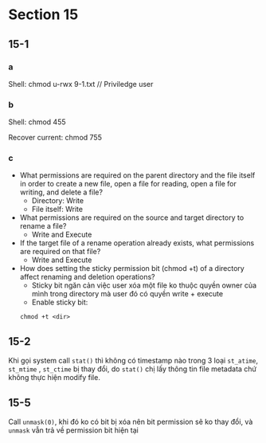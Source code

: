# Section 15

## 15-1

### a 

Shell: chmod u-rwx 9-1.txt   // Priviledge user

### b 
Shell: chmod 455 <folder>

Recover current: chmod 755 <folder>  

### c

- What permissions are required on the parent directory and the file itself in order to create a new file, open a file for reading, open a file for writing, and delete a file?
    - Directory: Write
    - File itself: Write
- What permissions are required on the source and target directory to rename a file?
    - Write and Execute
- If the target file of a rename operation already exists, what permissions are required on that file?
    - Write and Execute
- How does setting the sticky permission bit (chmod +t) of a directory affect renaming and deletion operations?
    - Sticky bit ngăn cản việc user xóa một file ko thuộc quyền owner của mình trong directory mà user đó có quyền write + execute
    - Enable sticky bit: 
    ```
    chmod +t <dir>
    ```

## 15-2

Khi gọi system call `stat()` thì không có timestamp nào trong 3 loại `st_atime`, `st_mtime` , `st_ctime` bị thay đổi, do `stat()` chị lấy thông tin file metadata chứ không thực hiện modify file.

## 15-5

Call `unmask(0)`, khi đó ko có bit bị xóa nên bit permission sẽ ko thay đổi, và `unmask` vẫn trả về permission bit hiện tại